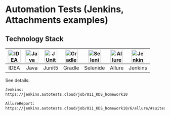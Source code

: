 # Automation Tests (Jenkins, Attachments examples)

## Technology Stack
| <a href="https://www.jetbrains.com/idea/"><img src="https://starchenkov.pro/qa-guru/img/skills/Intelij_IDEA.svg" width="40" height="40"  alt="IDEA"/></a> | <a href="https://www.jetbrains.com/idea/"><img src="https://starchenkov.pro/qa-guru/img/skills/Java.svg" width="40" height="40"  alt="Java"/></a> |<a href="https://www.jetbrains.com/idea/"><img src="https://starchenkov.pro/qa-guru/img/skills/JUnit5.svg" width="40" height="40"  alt="JUnit 5"/></a> | <a href="https://www.jetbrains.com/idea/"><img src="https://starchenkov.pro/qa-guru/img/skills/Gradle.svg" width="40" height="40"  alt="Gradle"/></a> |<a href="https://www.jetbrains.com/idea/"><img src="https://starchenkov.pro/qa-guru/img/skills/Selenide.svg" width="40" height="40"  alt="Selenide"/></a> | <a href="https://www.jetbrains.com/idea/"><img src="https://starchenkov.pro/qa-guru/img/skills/Allure_Report.svg" width="40" height="40"  alt="Allure"/></a> | <a href="https://www.jetbrains.com/idea/"><img src="https://starchenkov.pro/qa-guru/img/skills/Jenkins.svg" width="40" height="40"  alt="Jenkins"/></a> |
|:---------------------------------------------------------------------------------------------------------------------------------------------------------:| :---------: | :---------: | :---------: | :---------: |:-------------------------------------------------------------------------------------------------------------------------------------------------------:|:------------------------------------------------------------------------------------------------------------------------------------------------------:|
|                                                                           IDEA                                                                            | Java | Junit5 | Gradle | Selenide |                                                                         Allure                                                                          |                                                                        Jenkins                                                                         |

See details:  
```bash
Jenkins:
https://jenkins.autotests.cloud/job/011_KDS_homework10

AllureReport:
https://jenkins.autotests.cloud/job/011_KDS_homework10/6/allure/#suites/17fbc4f4dfcb5bc5d9e5c4546ac61a1b/42108d8bd36e0d64/



